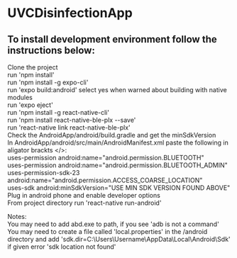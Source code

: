 # UVCDisinfectionApp

## To install development environment follow the instructions below:
Clone the project  
run 'npm install'  
run 'npm install -g expo-cli'  
run 'expo build:android' select yes when warned about building with native modules  
run 'expo eject'   
run 'npm install -g react-native-cli'  
run 'npm install react-native-ble-plx --save'  
run 'react-native link react-native-ble-plx'  
Check the AndroidApp/android/build.gradle and get the minSdkVersion  
In AndroidApp/android/src/main/AndroidManifest.xml paste the following in aligator brackts </>:  
uses-permission android:name="android.permission.BLUETOOTH"  
uses-permission android:name="android.permission.BLUETOOTH_ADMIN"  
uses-permission-sdk-23 android:name="android.permission.ACCESS_COARSE_LOCATION"  
uses-sdk android:minSdkVersion="USE MIN SDK VERSION FOUND ABOVE"  
Plug in android phone and enable developer options  
From project directory run 'react-native run-android'  
  
Notes:  
You may need to add abd.exe to path, if you see 'adb is not a command'  
You may need to create a file called 'local.properties' in the /android directory and add 'sdk.dir=C:\\Users\\Username\\AppData\\Local\\Android\\Sdk' if given error 'sdk location not found'  
